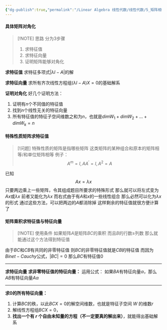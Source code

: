 ```yaml
---
{"dg-publish":true,"permalink":"/Linear Algebra 线性代数/线性代数/5_矩阵相似与特征值/5.6 特征值与特征向量/工具箱：求特征值、特征向量、对角化/","tags":["线代","工具箱"]}
---
```


#### 具体矩阵对角化

> [!NOTE] 思路
> 分为3步骤
> 1. 求特征值
> 2. 求特征向量
> 3. 证明矩阵能够对角化

**求特征值**
求特征多项式$|\lambda I - A|$的解

**求特征向量**
求所有齐次线性方程组$(\lambda I - A )X = 0$的基础解系

**证明对角化**
好几个证明方法：
1. 证明有$n$个不同值的特征值
2. 找到$n$个线性无关的特征向量
3. 所有特征值的特征子空间维数之和为$n$，也就是$dim W_{1} + dimW_{2} + \dots + dim W_{k}= n$

#### 特殊性质矩阵求特征值

> [!问题] 特殊性质的矩阵是指哪些矩阵
> 这类矩阵的某种组合和原本的矩阵相等/和单位矩阵相等
> 例子：
> $$
> A^{m} = I , AA^{\prime} = I , A^{2} = A 
> $$

已知
$$
Ax = \lambda x
$$
只要两边乘上一些矩阵，令其组成题目所要求的特殊形式
那么就可以将左式变为$Ax$或$\lambda x$
前者又能化为$\lambda x$
而右式由于有$A$和$x$的一些线性组合
那么必然可以化为$\lambda x$的形式
通过这些方法，可以把两边的$A$都消除掉
这样剩余的特征值就很方便计算了

#### 矩阵乘积求特征值与特征向量

> [!NOTE] 使用条件
> 如果矩阵$A$是矩阵$BC$的乘积
> 而且$B$的行数$\geq$列数
> 那么就能通过这个方法得到特征值

由于$BC$和$CB$有共同的非零特征值
则$BC$的非零特征值就是$CB$的特征值
而因为$Binet-Cauchy$公式，$|BC| = 0$
那么$BC$有特征值$0$
___
**求特征向量**
**求非零特征值的特征向量：**
运用公式：
如果$BA$有特征向量$\alpha$，那么$AB$有特征向量$A\alpha$
___
**求$0$的所有特征向量：**
1. 计算$BC$的秩，以此$BCX = 0$的解空间维数，也就是特征子空间 $W$ 的维数$r$
2. 解线性方程组$BCX = 0$，
3. **找出一个有 $r$ 个自由未知量的方程（不一定要真的解出来）**，就能得出基础解系
